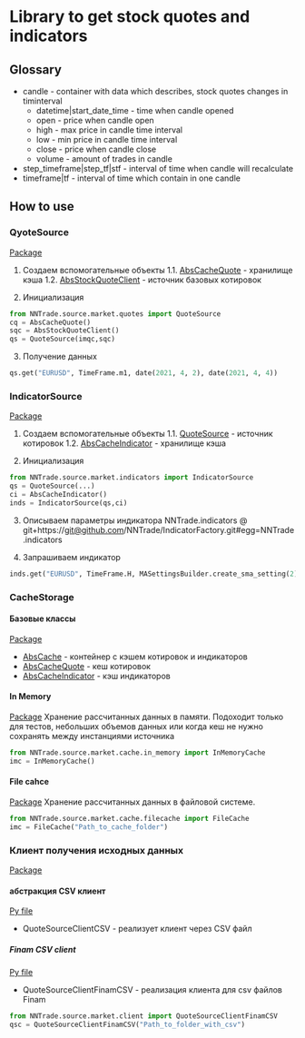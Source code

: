 # Library to get stock quotes and indicators
## Glossary
- candle - container with data which describes, stock quotes changes in timinterval
  - datetime|start_date_time - time when candle opened
  - open - price when candle open
  - high - max price in candle time interval
  - low - min price in candle time interval 
  - close - price when candle close
  - volume - amount of trades in candle
- step_timeframe|step_tf|stf - interval of time when candle will recalculate
- timeframe|tf - interval of time which contain in one candle

## How to use
### QyoteSource
[Package]("./src/quotes/__init__.py")
1. Создаем вспомогательные объекты
1.1. [AbsCacheQuote](#cachestorage) - хранилище кэша
1.2. [AbsStockQuoteClient](#клиент-получения-исходных-данных) - источник базовых котировок

2. Инициализация
```python
from NNTrade.source.market.quotes import QuoteSource
cq = AbsCacheQuote()
sqc = AbsStockQuoteClient()
qs = QuoteSource(imqc,sqc)
```

3. Получение данных
```python
qs.get("EURUSD", TimeFrame.m1, date(2021, 4, 2), date(2021, 4, 4))
```

### IndicatorSource
[Package]("./src/indicators/__init__.py")
1. Создаем вспомогательные объекты
1.1. [QuoteSource](#qyotesource) - источник котировок
1.2. [AbsCacheIndicator](#cachestorage) - хранилище кэша

2. Инициализация
```python
from NNTrade.source.market.indicators import IndicatorSource
qs = QuoteSource(...)
ci = AbsCacheIndicator()
inds = IndicatorSource(qs,ci)
```

3. Описываем параметры индикатора
NNTrade.indicators @ git+https://git@github.com/NNTrade/IndicatorFactory.git#egg=NNTrade.indicators

4. Запрашиваем индикатор 
```python
inds.get("EURUSD", TimeFrame.H, MASettingsBuilder.create_sma_setting(2))
```

### CacheStorage
#### Базовые классы
[Package]('./src/cache/__init__.py')
- [AbsCache]("./src/cache/abs_cache.py") - контейнер с кэшем котировок и индикаторов
- [AbsCacheQuote]("./src/cache/abs_cache_quote.py") - кеш котировок
- [AbsCacheIndicator]("src/cache/abs_cache_indicator.py") - кэш индикаторов

#### In Memory 
[Package]('./src/cache/in_memory/__init__.py')
Хранение рассчитанных данных в памяти. Подоходит только для тестов, небольших объемов данных или когда кеш не нужно сохранять между инстанциями источника

```python
from NNTrade.source.market.cache.in_memory import InMemoryCache
imc = InMemoryCache()
```

#### File cahce
[Package]('./src/cache/filecache/__init__.py')
Хранение рассчитанных данных в файловой системе.

```python
from NNTrade.source.market.cache.filecache import FileCache
imc = FileCache("Path_to_cache_folder")
```

### Клиент получения исходных данных
[Package]('./src/client/__init__.py')

#### абстракция CSV клиент
[Py file]("./src/client/quote_source_client_csv.py")
- QuoteSourceClientCSV - реализует клиент через CSV файл

##### Finam CSV client
[Py file]("./src/client/quote_source_client_csv.py")
- QuoteSourceClientFinamCSV - реализация клиента для csv файлов Finam

```python
from NNTrade.source.market.client import QuoteSourceClientFinamCSV
qsc = QuoteSourceClientFinamCSV("Path_to_folder_with_csv")
```